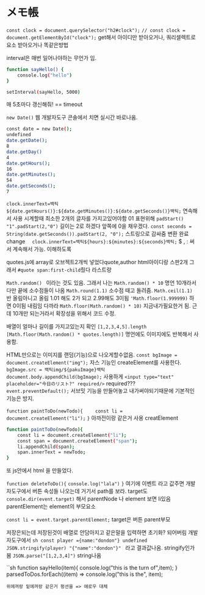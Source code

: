 # メモ帳

`const clock = document.querySelector("h2#clock");`
`// const clock = document.getElementById("clock");`
get해서 아이디만 받아오거나, 쿼리셀렉트로 요소 받아오거나 똑같은방법

interval은 매번 일어나야하는 무언가 임.
```sh
function sayHello() {
    console.log("hello")
}

setInterval(sayHello, 5000)
```
매 5초마다 갱신해줘! == timeout

`new Date()`
웹 개발자도구 콘솔에서 치면 실시간 바로나옴.

```sh
const date = new Date();
undefined
date.getDate();
8
date.getDay()
4
date.getHours();
16
date.getMinutes();
54
date.getSeconds();
7
```
  `clock.innerText=백틱${date.getHours()}:${date.getMinutes()}:${date.getSeconds()}백틱;`
  연속해서 사용
  시계할때 최소한 2개의 글자를 가지고있어야함 01 표현위해 `padStart()`
  `"1".padStart(2,"0")`
  길이는 2로 하겠다 앞쪽에 0을 채우겠다.
  `const seconds = String(date.getSeconds()).padStart(2, "0");`
  스트링으로 감싸줌 변환 완료 change
  `  clock.innerText=백틱${hours}:${minutes}:${seconds}백틱;`
  $ , : 써서 계속해서 가능. 이해하도록

quotes.js에 array로 오브젝트2개씩 넣었다quote,author
html아이디랑 스판2개 그래서 `#quote span:first-child`줬다 라스트랑

`Math.random() `
이라는 것도 있음. 그래서 나는
`Math.random() * 10`
명언 10개라서 다만 끝에 소수점들이 나옴
`Math.round(1.1)` 
소수점 때고 돌려줌.
`Math.ceil(1.1)`
반 올림아니고 올림 1.01 해도 2가 되고 2.99해도 3이됨
`'Math.floor(1.999999)`
하면 0이됨 내림임
다까라
`Math.floor(Math.random() * 10)`
지금내가필요한거 됨. 
근데 10개만 되는거라서 확장성을 위해서 코드 수정.

배열이 얼마나 길이를 가지고있는지 확인
`[1,2,3,4,5].length`
`[Math.floor(Math.random() * quotes.length)]`
명언에도 이미지에도 반복해서 사용함.

HTML만으로는 이미지를 랜덤(기능)으로 나오게할수없음.
`const bgImage = document.createElement("img");`
자스 기능인 createElement를 사용한다.
`bgImage.src = 백틱img/${pakuImage}백틱`
`document.body.appendChild(bgImage);`
사용하게
`<input type="text" placeholder="今日のリスト?" required/>`
required???
` event.preventDefault();`
서브밋 기능을 만들어놓고 내가써야되기때문에 기본적인기능은 방지.

`function paintToDo(newTodo){`
`    const li = document.createElement("li");`
`}`
아까전이랑 같은거 사용 creatElement

```sh
function paintToDo(newTodo){
    const li = document.createElement("li");
    const span = document.createElement("span");
    li.appendChild(span);
    span.innerText = newTodo;
}
```
또 js안에서 html 을 만들었다.

`function deleteToDo(){`
`console.log("lala")`
`}`
여기에 이벤트 라고 값주면 개발자도구에서 버튼 속성들 나오는데 거기서
path를 보라. target도
`console.dir(event.target)` 
해서 parentNode 나 element 보면 li있음
parentElement는 element의 부모요소

`const li = event.target.parentElement;`
target은 버튼 parent부모

저장은되는데
저장된것이 배열로 안담아지고
같은말을 입력하면 초기화? 되어버림
개발자도구에서
``sh
const player ={name:"dondon"}
undefined
JSON.stringify(player)
"{"name":"dondon"}"
``
라고 결과값나옴. stringify인가봄
`JSON.parse("[1,2,3,4]")`
string나옴

``sh
function sayHello(item){
    console.log("this is the turn of",item);
}
parsedToDos.forEach((item) => console.log("this is the", item);
```
위에꺼랑 밑에꺼랑 같은거 펑션을 => 애로우 대체 